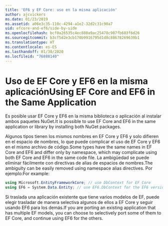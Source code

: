 ```yaml
---
title: 'EF6 y EF Core: uso en la misma aplicación'
author: ajcvickers
ms.date: 01/23/2019
ms.assetid: a06e3c35-110c-4294-a1e2-32d2c31c90a7
uid: efcore-and-ef6/side-by-side
ms.openlocfilehash: bcf0a26535c4ec880a9ac25478c987fb683f6d26
ms.sourcegitcommit: b3cf5d2e3cb170b9916795d1d8c88678269639b1
ms.translationtype: HT
ms.contentlocale: es-ES
ms.lasthandoff: 01/30/2020
ms.locfileid: "76888140"
---
```

# <a name="using-ef-core-and-ef6-in-the-same-application"></a><span data-ttu-id="36d45-102">Uso de EF Core y EF6 en la misma aplicación</span><span class="sxs-lookup"><span data-stu-id="36d45-102">Using EF Core and EF6 in the Same Application</span></span>

<span data-ttu-id="36d45-103">Es posible usar EF Core y EF6 en la misma biblioteca o aplicación al instalar ambos paquetes NuGet.</span><span class="sxs-lookup"><span data-stu-id="36d45-103">It is possible to use EF Core and EF6 in the same application or library by installing both NuGet packages.</span></span>

<span data-ttu-id="36d45-104">Algunos tipos tienen los mismos nombres en EF Core y EF6 y solo difieren en el espacio de nombres, lo que puede complicar el uso de EF Core y EF6 en el mismo archivo de código.</span><span class="sxs-lookup"><span data-stu-id="36d45-104">Some types have the same names in EF Core and EF6 and differ only by namespace, which may complicate using both EF Core and EF6 in the same code file.</span></span> <span data-ttu-id="36d45-105">La ambigüedad se puede eliminar fácilmente con directivas de alias de espacios de nombres.</span><span class="sxs-lookup"><span data-stu-id="36d45-105">The ambiguity can be easily removed using namespace alias directives.</span></span> <span data-ttu-id="36d45-106">Por ejemplo:</span><span class="sxs-lookup"><span data-stu-id="36d45-106">For example:</span></span>

``` csharp
using Microsoft.EntityFrameworkCore; // use DbContext for EF Core
using EF6 = System.Data.Entity; // use EF6.DbContext for the EF6 version
```

<span data-ttu-id="36d45-107">Si traslada una aplicación existente que tiene varios modelos de EF, puede elegir trasladar de manera selectiva algunos de ellos a EF Core y seguir usando EF6 para los demás.</span><span class="sxs-lookup"><span data-stu-id="36d45-107">If you are porting an existing application that has multiple EF models, you can choose to selectively port some of them to EF Core, and continue using EF6 for the others.</span></span>
